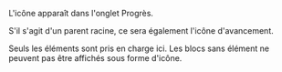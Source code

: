L'icône apparaît dans l'onglet Progrès.

S'il s'agit d'un parent racine, ce sera également l'icône d'avancement.

Seuls les éléments sont pris en charge ici. Les blocs sans élément ne peuvent pas être affichés sous forme d'icône.